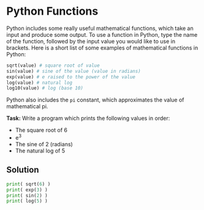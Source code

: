 # Python Functions

Python includes some really useful mathematical functions, which take an input and produce some output. To use a function in Python, type the name of the function, followed by the input value you would like to use in brackets. Here is a short list of some examples of mathematical functions in Python:

```python
sqrt(value) # square root of value
sin(value) # sine of the value (value in radians)
exp(value) # e raised to the power of the value
log(value) # natural log
log10(value) # log (base 10)
```

Python also includes the `pi` constant, which approximates the value of mathematical pi.

**Task:** Write a program which prints the following values in order:
* The square root of 6
* e<sup>3</sup>
* The sine of 2 (radians)
* The natural log of 5

## Solution
```python
print( sqrt(6) )
print( exp(3) )
print( sin(2) )
print( log(5) )
```
